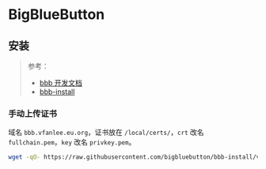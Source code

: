 # BigBlueButton

## 安装

> 参考：
>
> * [bbb 开发文档](https://bigbluebutton.org/developers/)
> * [bbb-install](https://github.com/bigbluebutton/bbb-install/tree/v2.7.x-release)

### 手动上传证书

域名 `bbb.vfanlee.eu.org`，证书放在 `/local/certs/`，`crt` 改名 `fullchain.pem`，`key` 改名 `privkey.pem`。

```sh
wget -qO- https://raw.githubusercontent.com/bigbluebutton/bbb-install/v2.7.x-release/bbb-install.sh | bash -s -- -w -v focal-270 -s bbb.vfanlee.eu.org -g -d -t ABCD:soTTTMk0LcWMu4dZViFh9W4maGqzs4zEzv3sWUL3Lo
```
